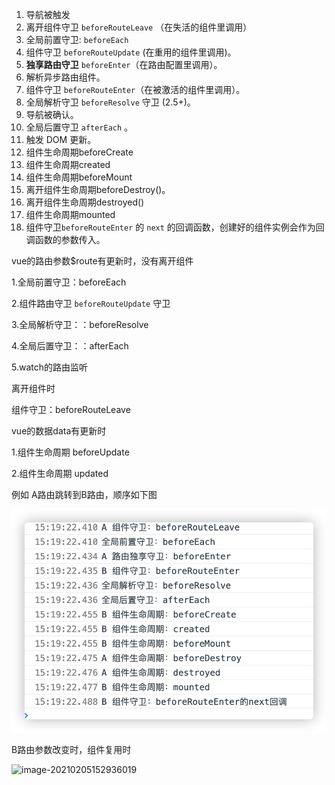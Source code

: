 1. 导航被触发
2. 离开组件守卫 `beforeRouteLeave` （在失活的组件里调用）
3. 全局前置守卫: `beforeEach` 
4. 组件守卫 `beforeRouteUpdate`  (在重用的组件里调用)。
5. **独享路由守卫** `beforeEnter`（在路由配置里调用）。
6. 解析异步路由组件。
7. 组件守卫 `beforeRouteEnter`（在被激活的组件里调用）。
8. 全局解析守卫 `beforeResolve` 守卫 (2.5+)。
9. 导航被确认。
10. 全局后置守卫 `afterEach` 。
11. 触发 DOM 更新。
12. 组件生命周期beforeCreate
13. 组件生命周期created
14. 组件生命周期beforeMount
15. 离开组件生命周期beforeDestroy()。
16. 离开组件生命周期destroyed()
17. 组件生命周期mounted
18. 组件守卫`beforeRouteEnter` 的 `next` 的回调函数，创建好的组件实例会作为回调函数的参数传入。



vue的路由参数$route有更新时，没有离开组件

1.全局前置守卫：beforeEach

2.组件路由守卫 `beforeRouteUpdate` 守卫

3.全局解析守卫：：beforeResolve

4.全局后置守卫：：afterEach

5.watch的路由监听

离开组件时

组件守卫：beforeRouteLeave



vue的数据data有更新时

1.组件生命周期 beforeUpdate

2.组件生命周期 updated



例如 A路由跳转到B路由，顺序如下图

![image-20210205151944867](./img/生命周期顺序.png)

B路由参数改变时，组件复用时

![image-20210205152936019](/Users/telking/kaohe/读书笔记/img/A路由参数改变时.png)

